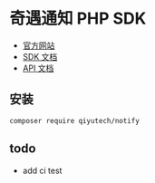 # 奇遇通知 PHP SDK

* [官方网站](https://notify.qiyutech.tech/)
* [SDK 文档](https://docs.notify.qiyutech.tech/sdk/php.html)
* [API 文档](https://notify.qiyutech.tech/api/docs)

## 安装

```shell
composer require qiyutech/notify
```

## todo

* add ci test
